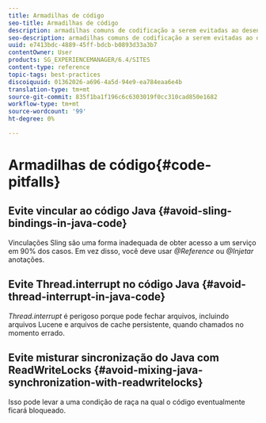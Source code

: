 ```yaml
---
title: Armadilhas de código
seo-title: Armadilhas de código
description: armadilhas comuns de codificação a serem evitadas ao desenvolver para AEM
seo-description: armadilhas comuns de codificação a serem evitadas ao desenvolver para AEM
uuid: e7413bdc-4889-45ff-bdcb-b0893d33a3b7
contentOwner: User
products: SG_EXPERIENCEMANAGER/6.4/SITES
content-type: reference
topic-tags: best-practices
discoiquuid: 01362026-a696-4a5d-94e9-ea784eaa6e4b
translation-type: tm+mt
source-git-commit: 835f1ba1f196c6c6303019f0cc310cad850e1682
workflow-type: tm+mt
source-wordcount: '99'
ht-degree: 0%

---
```



# Armadilhas de código{#code-pitfalls}

## Evite vincular ao código Java {#avoid-sling-bindings-in-java-code}

Vinculações Sling são uma forma inadequada de obter acesso a um serviço em 90% dos casos. Em vez disso, você deve usar *@Reference* ou *@Injetar* anotações.

## Evite Thread.interrupt no código Java {#avoid-thread-interrupt-in-java-code}

*Thread.interrupt* é perigoso porque pode fechar arquivos, incluindo arquivos Lucene e arquivos de cache persistente, quando chamados no momento errado.

## Evite misturar sincronização do Java com ReadWriteLocks {#avoid-mixing-java-synchronization-with-readwritelocks}

Isso pode levar a uma condição de raça na qual o código eventualmente ficará bloqueado.
